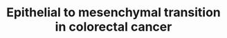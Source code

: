 ---
annotations:
- type: Cell Type Ontology
  value: colon epithelial cell
- type: Disease Ontology
  value: disease of cellular proliferation
- type: Disease Ontology
  value: colorectal cancer
- type: Pathway Ontology
  value: cancer pathway
authors:
- Khanspers
- AlexanderPico
- AMTan
- Fehrhart
- Finterly
communities:
- CPTAC
description: 'Epithelial to mesenchymal transition (EMT) is a process during which
  cells lose their epithelial characteristics, and gain mesenchymal properties, such
  as increased motility. In colorectal cancer (CRC), EMT is associated with an invasive
  or metastatic phenotype. During EMT, tumor cells undergo tight junction dissolution,
  disruption of apical–basal polarity, and reorganization of the cytoskeletal architecture,
  which enable cells to develop an invasive phenotype. In cancer cells, EMT is abnormally
  regulated by extracellular stimuli derived from the tumor microenvironment, including
  growth factors and inflammatory cytokines, along with intra-tumoral physical stresses
  such as hypoxia. Therefore, EMT programming allows tumor cells to adapt to the constant
  changes of the human tumor microenvironment, and thus to successfully metastasize.
  This pathway summarizes the major signaling pathways and inducers that promote EMT
  in CRC.  A set of core transcription factors regulate EMT: SNAIL family of zinc-finger
  transcription factors SNAIL/SLUG; the zinc finger E-box binding homeobox (ZEB) family
  of transcription factors ZEB1/ZEB2, and the TWIST family of basic helix-loop-helix
  (bHLH) transcription factors TWIST1/TWIST2.  (Adapted from Vu et al.)  Proteins
  on this pathway have targeted assays available via the [https://assays.cancer.gov/available_assays?wp_id=WP4239
  CPTAC Assay Portal]'
last-edited: 2021-06-08
organisms:
- Homo sapiens
redirect_from:
- /index.php/Pathway:WP4239
- /instance/WP4239
schema-jsonld:
- '@context': https://schema.org/
  '@id': https://wikipathways.github.io/pathways/WP4239.html
  '@type': Dataset
  creator:
    '@type': Organization
    name: WikiPathways
  description: 'Epithelial to mesenchymal transition (EMT) is a process during which
    cells lose their epithelial characteristics, and gain mesenchymal properties,
    such as increased motility. In colorectal cancer (CRC), EMT is associated with
    an invasive or metastatic phenotype. During EMT, tumor cells undergo tight junction
    dissolution, disruption of apical–basal polarity, and reorganization of the cytoskeletal
    architecture, which enable cells to develop an invasive phenotype. In cancer cells,
    EMT is abnormally regulated by extracellular stimuli derived from the tumor microenvironment,
    including growth factors and inflammatory cytokines, along with intra-tumoral
    physical stresses such as hypoxia. Therefore, EMT programming allows tumor cells
    to adapt to the constant changes of the human tumor microenvironment, and thus
    to successfully metastasize. This pathway summarizes the major signaling pathways
    and inducers that promote EMT in CRC.  A set of core transcription factors regulate
    EMT: SNAIL family of zinc-finger transcription factors SNAIL/SLUG; the zinc finger
    E-box binding homeobox (ZEB) family of transcription factors ZEB1/ZEB2, and the
    TWIST family of basic helix-loop-helix (bHLH) transcription factors TWIST1/TWIST2.  (Adapted
    from Vu et al.)  Proteins on this pathway have targeted assays available via the
    [https://assays.cancer.gov/available_assays?wp_id=WP4239 CPTAC Assay Portal]'
  keywords:
  - COL4A6
  - TMPRSS4
  - AKT3
  - SMAD3
  - WNT3
  - TWIST1
  - GDF15
  - MAPK8
  - RAF1
  - FZD5
  - ZEB2
  - WNT7B
  - WNT10A
  - VTN
  - MEF2D
  - SPARC
  - CLDN6
  - FZD4
  - NR2C2
  - LATS2
  - WNT8A
  - MAPK12
  - WNT5A
  - CTNNB1
  - ZEB1
  - NUBPL
  - CLDN3
  - CLDN10
  - GRB2
  - HRAS
  - WNT6
  - FZD9
  - CLDN9
  - COL4A3
  - CDH1
  - AKT2
  - PROX1
  - DSP
  - WNT7A
  - WNT2B
  - MAPK14
  - MMP9
  - MAPK3
  - JAG1
  - 'Tyrosine kinase '
  - Ca2+
  - MAP2K2
  - CDKL2
  - MPP5
  - SMAD4
  - pre-miR-9-2
  - TUSC3
  - SNAI1
  - CLDN24
  - Cytokeratins
  - KRAS
  - EED
  - FZD1
  - FZD6
  - TWIST2
  - PKP2
  - SMAD2
  - CLDN8
  - SOS1
  - WNT3A
  - CLDN19
  - TGFBR1
  - SNAI2
  - TP53
  - MAPK1
  - HIF1A
  - WNT9B
  - DLL1
  - CLDN12
  - MAP2K1
  - TGFB2
  - DLK1
  - NOTCH1
  - Collagen
  - CLDN5
  - PIK3CD
  - SUZ12
  - CLDN20
  - ITGA5
  - SOS2
  - FZD8
  - ID1
  - PKP1
  - TJP1
  - PIK3R3
  - COL4A5
  - MAP2K4
  - PDCD6
  - WNT2
  - Claudins
  - CLDN15
  - MMPs
  - CLDN16
  - PIK3CA
  - CLDN22
  - WNT8B
  - NOTCH2
  - CLDN18
  - PIK3R1
  - COL4A1
  - PIK3R2
  - COL4A2
  - WNT5B
  - CLDN1
  - MAPK13
  - MMP2
  - LRP6
  - EIF5A2
  - FOXM1
  - WNT4
  - PIK3CB
  - FZD3
  - TRAF6
  - WNT11
  - CLDN17
  - receptors
  - COL4A4
  - CDH2
  - WNT10B
  - NRP2
  - EZH2
  - MAP2K3
  - CLDN2
  - DLL3
  - PKD1
  - CTDSP1
  - CRB3
  - JUP
  - FN1
  - WNT16
  - GSK3B
  - FZD10
  - MMP15
  - ID2
  - MAPK11
  - DLL4
  - FMNL2
  - STRAP
  - NOTCH4
  - CLDN4
  - WNT9A
  - OCLN
  - FZD2
  - WNT1
  - TGFBR2
  - CLDN11
  - TGFB3
  - CLDN23
  - TGFB1
  - FOXC2
  - SHC1
  - NOTCH3
  - AKT1
  - PAK1
  - LRP5
  - RBBP4
  - FOXQ1
  - JAG2
  - MAP2K6
  - CLDN7
  - RBPJ
  - CLDN14
  - FZD7
  license: CC0
  name: Epithelial to mesenchymal transition in colorectal cancer
seo: CreativeWork
title: Epithelial to mesenchymal transition in colorectal cancer
wpid: WP4239
---